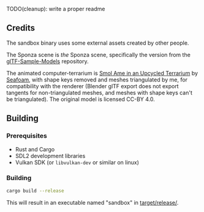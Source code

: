 TODO(cleanup): write a proper readme

## Credits

The sandbox binary uses some external assets created by other people.

The Sponza scene is *the* Sponza scene, specifically the version from the
[glTF-Sample-Models][sponza] repository.

The animated computer-terrarium is [Smol Ame in an Upcycled Terrarium][smol-ame]
by [Seafoam][seafoam], with shape keys removed and meshes triangulated by me,
for compatibility with the renderer (Blender glTF export does not export
tangents for non-triangulated meshes, and meshes with shape keys can't be
triangulated). The original model is licensed CC-BY 4.0.

## Building

### Prerequisites

- Rust and Cargo
- SDL2 development libraries
- Vulkan SDK (or `libvulkan-dev` or similar on linux)

### Building

```sh
cargo build --release
```

This will result in an executable named "sandbox" in
[target/release/](target/release/).

[sponza]: https://github.com/KhronosGroup/glTF-Sample-Models/tree/master/2.0/Sponza
[smol-ame]: https://sketchfab.com/3d-models/smol-ame-in-an-upcycled-terrarium-hololiveen-490cecc249d242188fda5ad3160a4b24
[seafoam]: https://sketchfab.com/seafoam
